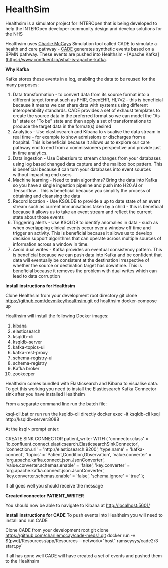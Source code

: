 
# HealthSim

Healthsim is a simulator project for INTEROpen that is being developed to help the INTEROpen developer community design and develop solutions for the NHS

Healthsim uses [Charlie McCays](https://github.com/charliemccay) Simulation tool called CADE to simulate a health and care pathway - [CADE](https://github.com/charliemccay/cade-meds1) generates synthetic events based on a BPMN pathway. These events are pushed into Healthsim -  [Apache Kafka](https://www.confluent.io/what-is-apache-kafka. 

**Why Kafka**

Kafka stores these events in a log, enabling the data to be reused for the many purposes:

1. Data transformation - to convert data from its source format into a different target format such as FHIR, OpenEHR, HL7v2 - this is beneficial because it means we can share data with systems using different interoperability standards. CADE provides a set of exhaust templates to create the source data in the preferred format so we can model the "As Is" state or "To be" state and then apply a set of transformations to produce the target data in the format(s) desired
2. Analytics - Use elasticsearch and Kibana to visualise the data stream in real time - for example to show admissions or discharges from a hospital. This is beneficial because it allows us to explore our care pathway end to end from a commissioners perspective and provide just in time analytics.
3. Data ingestion - Use Debezium to stream changes from your databases using log based changed data capture and the mailbox box pattern. This is beneficial because it can turn your databases into event sources without impacting end users
4. Machine learning - Need to train algorithms? Bring the data into Kafka so you have a single ingestion pipeline and push into H20.AI or Tensorflow . This is beneficial because you simplify the process of obtaining and cleansing the data
5.  Record location - Use KSQLDB to provide a up to date state of an event stream such as current immunisations taken by a child - this is beneficial because it allows us to take an event stream and reflect the current state about those events
6. Triggering alerts - Use KSQLDB to identify anomalies in data - such as when overlapping clinical events occur over a window off time and trigger an activity. This is beneficial because it allows us to develop decision support algorithms that can operate across multiple sources of information across a window in time.
7. Avoid dual writes - Kafka provides an eventual consistency pattern. This is beneficial because we can push data into Kafka and be confident that data will eventually be consistent at the destination irrespective of whether the source or destination target has downtime. This is beneficial because it removes the problem with dual writes which can lead to data corruption 

**Install instructions for Healthsim**

Clone Healthsim from your development root directory
git clone https://github.com/devmikey/healthsim.git
cd healthsim
docker-compose up

Healthsim will install the following Docker images:

1. kibana
2. elasticsearch
3. ksqldb-cli
4. ksqldb-server
5. kafka-topics-ui
6. kafka-rest-proxy
7. schema-registry-ui
8. schema-registry
9. Kafka broker
10. zookeeper

Healthsim comes bundled with Elasticsearch and Kibana to visualise data. To get this working you need to install the Elasticsearch Kafka Connector sink after you have installed Healthsim

From a separate command line run the batch file:

ksql-cli.bat
or run run the ksqldb-cli directly
docker exec -it ksqldb-cli ksql http://ksqldb-server:8088

At the ksql> prompt enter:

CREATE SINK CONNECTOR patient_writer WITH (
    'connector.class' = 'io.confluent.connect.elasticsearch.ElasticsearchSinkConnector',
    'connection.url' = 'http://elasticsearch:9200',
    'type.name' = 'kafka-connect',
    'topics' = 'Patient,Condition,Observation',
    'value.converter' = 'org.apache.kafka.connect.json.JsonConverter',
    'value.converter.schemas.enable' = 'false',
    'key.converter' = 'org.apache.kafka.connect.json.JsonConverter',
    'key.converter.schemas.enable' = 'false',
    'schema.ignore' = 'true'
);

If all goes well you should receive the message

 **Created connector PATIENT_WRITER**

You should now be able to navigate to Kibana at [http://localhost:5601/](http://localhost:5601/)

**Install instructions for CADE**
To push events into Healthsim you will need to install and run CADE

Clone CADE from your development root
git clone https://github.com/charliemccay/cade-meds1.git
docker run -v $(pwd)/Resources:/app/Resources --network="host" ramseysys/cade2r3 start.py`

If all has gone well CADE will have created a set of events and pushed them to the Healthsim